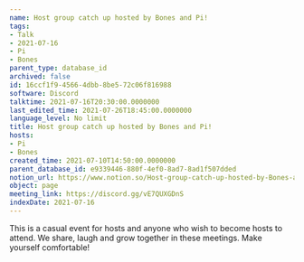 ```yaml
---
name: Host group catch up hosted by Bones and Pi!
tags:
- Talk
- 2021-07-16
- Pi
- Bones
parent_type: database_id
archived: false
id: 16ccf1f9-4566-4dbb-8be5-72c06f816988
software: Discord
talktime: 2021-07-16T20:30:00.0000000
last_edited_time: 2021-07-26T18:45:00.0000000
language_level: No limit
title: Host group catch up hosted by Bones and Pi!
hosts:
- Pi
- Bones
created_time: 2021-07-10T14:50:00.0000000
parent_database_id: e9339446-880f-4ef0-8ad7-8ad1f507dded
notion_url: https://www.notion.so/Host-group-catch-up-hosted-by-Bones-and-Pi-16ccf1f945664dbb8be572c06f816988
object: page
meeting_link: https://discord.gg/vE7QUXGDnS
indexDate: 2021-07-16
---
```


This is a casual event for hosts and anyone who wish to become hosts to attend.  We share, laugh and grow together in these meetings.  Make yourself comfortable!






